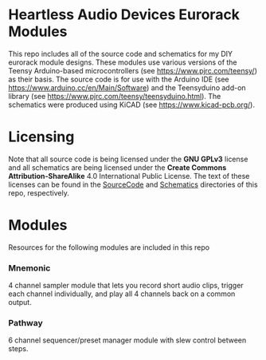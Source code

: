 # Heartless Audio Devices Eurorack Modules
This repo includes all of the source code and schematics for my DIY eurorack module designs. These modules use
various versions of the Teensy Arduino-based microcontrollers (see https://www.pjrc.com/teensy/) as their basis.
The source code is for use with the Arduino IDE (see https://www.arduino.cc/en/Main/Software) and the
Teensyduino add-on library (see https://www.pjrc.com/teensy/teensyduino.html). The schematics were produced
using KiCAD (see https://www.kicad-pcb.org/).

# Licensing
Note that all source code is being licensed under the **GNU GPLv3** license and all schematics are being licensed under
the **Create Commons Attribution-ShareAlike** 4.0 International Public License. The text of these licenses can be
found in the [SourceCode](https://github.com/thomas-m-d/HADModules/tree/master/SourceCode) and [Schematics](https://github.com/thomas-m-d/HADModules/tree/master/Schematics) directories of this repo, respectively.

# Modules
Resources for the following modules are included in this repo

### Mnemonic
4 channel sampler module that lets you record short audio clips, trigger each channel individually, and play all 4
channels back on a common output. 

### Pathway
6 channel sequencer/preset manager module with slew control between steps.

